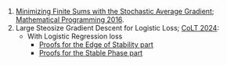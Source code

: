 1. <a href="https://drive.google.com/file/d/1w1nkudMah4FeqjsWVEOHorkfI1Dy3tbu/view?usp=sharing">Minimizing Finite Sums with the Stochastic Average Gradient</a>; [Mathematical Programming 2016](https://arxiv.org/pdf/1309.2388.pdf).
2. Large Steosize Gradient Descent for Logistic Loss; [CoLT 2024](https://proceedings.mlr.press/v247/wu24b.html):
    - With Logistic Regression loss
        - <a href="https://drive.google.com/file/d/1Nkg0ke06itqvvDr8WiqfyAScG5Az3eLV/view?usp=sharing"> Proofs for the Edge of Stability part </a>
        - <a href="https://drive.google.com/file/d/1MIoh65-jbbIaHljAs0oSBts0Z0XW6h-t/view?usp=sharing"> Proofs for the Stable Phase part </a>